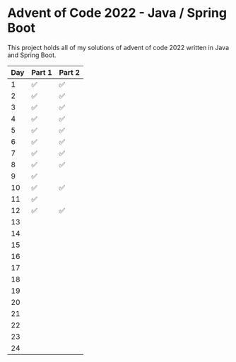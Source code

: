 # Advent of Code 2022 - Java / Spring Boot

This project holds all of my solutions of advent of code 2022 written in Java and Spring Boot.

| Day | Part 1             | Part 2             |
|-----|--------------------|--------------------|
| 1   | :white_check_mark: | :white_check_mark: |
| 2   | :white_check_mark: | :white_check_mark: |
| 3   | :white_check_mark: | :white_check_mark: |
| 4   | :white_check_mark: | :white_check_mark: |
| 5   | :white_check_mark: | :white_check_mark: |
| 6   | :white_check_mark: | :white_check_mark: |
| 7   | :white_check_mark: | :white_check_mark: |
| 8   | :white_check_mark: | :white_check_mark: |
| 9   | :white_check_mark: |                    |
| 10  | :white_check_mark: | :white_check_mark: |
| 11  | :white_check_mark: |                    |
| 12  | :white_check_mark: | :white_check_mark: |
| 13  |                    |                    |
| 14  |                    |                    |
| 15  |                    |                    |
| 16  |                    |                    |
| 17  |                    |                    |
| 18  |                    |                    |
| 19  |                    |                    |
| 20  |                    |                    |
| 21  |                    |                    |
| 22  |                    |                    |
| 23  |                    |                    |
| 24  |                    |                    |

